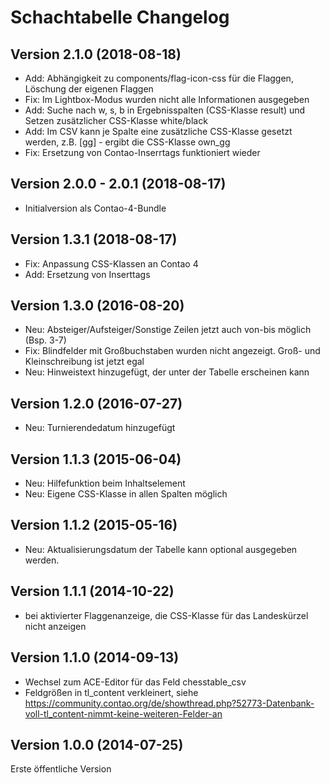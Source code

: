 # Schachtabelle Changelog

## Version 2.1.0 (2018-08-18)

- Add: Abhängigkeit zu components/flag-icon-css für die Flaggen, Löschung der eigenen Flaggen
- Fix: Im Lightbox-Modus wurden nicht alle Informationen ausgegeben
- Add: Suche nach w, s, b in Ergebnisspalten (CSS-Klasse result) und Setzen zusätzlicher CSS-Klasse white/black
- Add: Im CSV kann je Spalte eine zusätzliche CSS-Klasse gesetzt werden, z.B. [gg] - ergibt die CSS-Klasse own_gg
- Fix: Ersetzung von Contao-Inserrtags funktioniert wieder

## Version 2.0.0 - 2.0.1 (2018-08-17)

- Initialversion als Contao-4-Bundle

## Version 1.3.1 (2018-08-17)

- Fix: Anpassung CSS-Klassen an Contao 4
- Add: Ersetzung von Inserttags

## Version 1.3.0 (2016-08-20)

- Neu: Absteiger/Aufsteiger/Sonstige Zeilen jetzt auch von-bis möglich (Bsp. 3-7)
- Fix: Blindfelder mit Großbuchstaben wurden nicht angezeigt. Groß- und Kleinschreibung ist jetzt egal
- Neu: Hinweistext hinzugefügt, der unter der Tabelle erscheinen kann

## Version 1.2.0 (2016-07-27)

- Neu: Turnierendedatum hinzugefügt

## Version 1.1.3 (2015-06-04)

- Neu: Hilfefunktion beim Inhaltselement
- Neu: Eigene CSS-Klasse in allen Spalten möglich

## Version 1.1.2 (2015-05-16)

- Neu: Aktualisierungsdatum der Tabelle kann optional ausgegeben werden.

## Version 1.1.1 (2014-10-22)

- bei aktivierter Flaggenanzeige, die CSS-Klasse für das Landeskürzel nicht anzeigen

## Version 1.1.0 (2014-09-13)

- Wechsel zum ACE-Editor für das Feld chesstable_csv
- Feldgrößen in tl_content verkleinert, siehe
https://community.contao.org/de/showthread.php?52773-Datenbank-voll-tl_content-nimmt-keine-weiteren-Felder-an

## Version 1.0.0 (2014-07-25)

Erste öffentliche Version